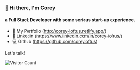 ### 🌊 Hi there, I'm Corey
#### a Full Stack Developer with some serious start-up experience.

#### 
* 🎨 My Portfolio (<a href="http://corey-loftus.netlify.app/" target="_blank">http://corey-loftus.netlify.app/</a>)
* 💼 LinkedIn (<a href="http://corey-loftus.netlify.app/" target="_blank">https://www.linkedin.com/in/corey-loftus/</a>)
* 💻 Github (<a href="http://corey-loftus.netlify.app/" target="_blank">https://github.com/coreyloftus</a>)

Let's talk!

![Visitor Count](https://profile-counter.glitch.me/coreyloftus/count.svg)
